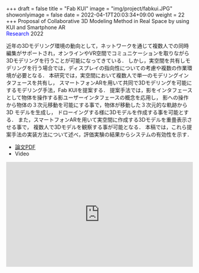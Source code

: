 +++
draft = false
title = "Fab KUI"
image = "img/project/fabkui.JPG"
showonlyimage = false
date = 2022-04-17T20:03:34+09:00
weight = 22
+++
Proposal of Collaborative 3D Modeling Method in Real Space by using KUI and Smartphone AR  
<span style="color: blue; ">Research</span> 2022
<!--more-->
近年の3Dモデリング環境の動向として，ネットワークを通じて複数人での同時編集がサポートされ，オンラインやVR空間でコミュニケーションを取りながら3Dモデリングを行うことが可能になってきている．
しかし，実空間を共有しモデリングを行う場合では，ディスプレイの指向性についての考慮や複数の作業環境が必要となる．
本研究では，実空間において複数人で単一のモデリングインタフェースを共有し，
スマートフォンARを用いて共同で3Dモデリングを可能にするモデリング手法，Fab KUIを提案する．
提案手法では，影をインタフェースとして物体を操作する影ユーザーインタフェースの概念を応用し，
影への操作から物体の３次元移動を可能にする事で，物体が移動した３次元的な軌跡から 3D モデルを生成し，
ドローイングする様に3Dモデルを作成する事を可能とする．
また，スマートフォンARを用いて実空間に作成する3Dモデルを重畳表示させる事で，
複数人で3Dモデルを観察する事が可能となる．
本稿では，これら提案手法の実装方法について述べ，評価実験の結果からシステムの有効性を示す．

- [論文PDF](https://www.art-science.org/journal/v21n1/v21n1pp23/artsci-v21n1pp23.pdf)
- Video
<div style="padding:56.25% 0 0 0;position:relative;"><iframe src="https://player.vimeo.com/video/700186811?h=60e8c8427e&amp;badge=0&amp;autopause=0&amp;player_id=0&amp;app_id=58479" frameborder="0" allow="autoplay; fullscreen; picture-in-picture" allowfullscreen style="position:absolute;top:0;left:0;width:100%;height:100%;" title="Fab KUI demo"></iframe></div><script src="https://player.vimeo.com/api/player.js"></script>